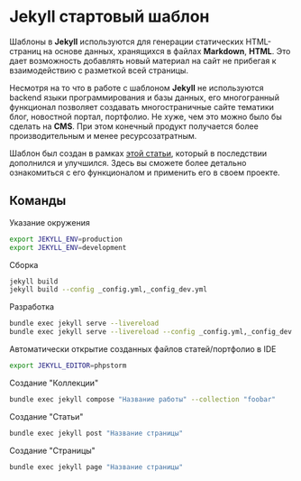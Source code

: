 # Jekyll стартовый шаблон

Шаблоны в **Jekyll** используются для генерации статических HTML-страниц на основе данных, хранящихся в файлах **Markdown**, **HTML**. Это дает возможность добавлять новый материал на сайт не прибегая к взаимодействию с разметкой всей страницы.

Несмотря на то что в работе с шаблоном **Jekyll** не используются backend языки программирования и базы данных, его многогранный функционал позволяет создавать многостраничные сайте тематики блог, новостной портал, портфолио. Не хуже, чем это можно было бы сделать на **CMS**. При этом конечный продукт получается более производительным и менее ресурсозатратным.

Шаблон был создан в рамках [этой статьи](https://eliofery.github.io/blog/2023-09-01-startovyj-jekyll-shablon-dlya-sozdaniya-staticheskih-sajtov-frontend.html), который в последствии дополнился и улучшился. Здесь вы сможете более детально ознакомиться с его функционалом и применить его в своем проекте.

## Команды

Указание окружения
```bash
export JEKYLL_ENV=production
export JEKYLL_ENV=development
```

Сборка
```bash
jekyll build
jekyll build --config _config.yml,_config_dev.yml
```

Разработка
```bash
bundle exec jekyll serve --livereload
bundle exec jekyll serve --livereload --config _config.yml,_config_dev.yml
```

Автоматически открытие созданных файлов статей/портфолио в IDE
```bash
export JEKYLL_EDITOR=phpstorm
```

Создание "Коллекции"
```bash
bundle exec jekyll compose "Название работы" --collection "foobar"
```

Создание "Статьи"
```bash
bundle exec jekyll post "Название страницы"
```

Создание "Страницы"
```bash
bundle exec jekyll page "Название страницы"
```
